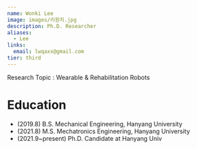 ```yaml
---
name: Wonki Lee
image: images/리원치.jpg
description: Ph.D. Researcher
aliases:
  - Lee
links:
  email: lwqaxx@gmail.com
tier: third
---
```


Research Topic : Wearable & Rehabilitation Robots

# Education
- (2019.8) B.S. Mechanical Engineering, Hanyang University 
- (2021.8) M.S. Mechatronics Engineering, Hanyang University 
- (2021.9~present) Ph.D. Candidate at Hanyang Univ